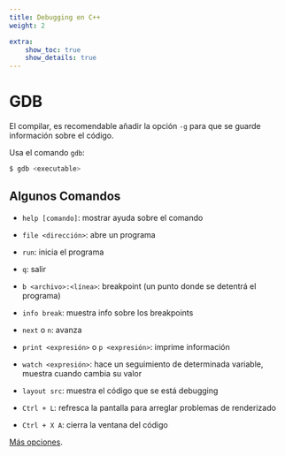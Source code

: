 ```yaml
---
title: Debugging en C++
weight: 2

extra:
    show_toc: true
    show_details: true
---
```


# GDB
El compilar, es recomendable añadir la opción `-g` para que se guarde
información sobre el código.

Usa el comando `gdb`:

```sh
$ gdb <executable>
```

## Algunos Comandos
+ `help [comando]`: mostrar ayuda sobre el comando
+ `file <dirección>`: abre un programa
+ `run`: inicia el programa
+ `q`: salir

+ `b <archivo>:<línea>`: breakpoint (un punto donde se detentrá el programa)
+ `info break`: muestra info sobre los breakpoints
+ `next` o `n`: avanza
+ `print <expresión>` o `p <expresión>`: imprime información
+ `watch <expresión>`: hace un seguimiento de determinada variable, muestra
  cuando cambia su valor

+ `layout src`: muestra el código que se está debugging
+ `Ctrl + L`: refresca la pantalla para arreglar problemas de renderizado
+ `Ctrl + X A`: cierra la ventana del código

[Más opciones](http://www.yolinux.com/TUTORIALS/GDB-Commands.html).

